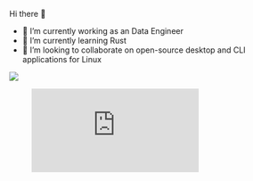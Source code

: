 Hi there 👋
- 🔭 I’m currently working as an Data Engineer 
- 🌱 I’m currently learning Rust
- 👯 I’m looking to collaborate on open-source desktop and CLI applications for Linux

<img align="center" src="https://github-readme-stats.vercel.app/api/top-langs?username=annaleighsmith&theme=onedark"/>

<figure><embed src="https://wakatime.com/share/@annasmith97/ba97fa61-fec0-45bf-b4b7-7479673c436d.svg"></embed></figure>
